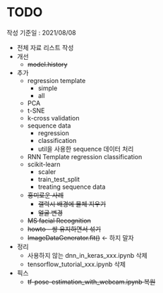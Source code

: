 # TODO

작성 기준일 : 2021/08/08

- 전체 자료 리스트 작성
- 개선
    - ~~model.history~~
- 추가
    - regression template
        - simple
        - all
    - PCA
    - t-SNE
    - k-cross validation
    - sequence data
        - regression
        - classification
        - util을 사용한 sequence 데이터 처리
    - RNN Template
        regression
        classification
    - scikit-learn
        - scaler
        - train_test_split
        - treating sequence data
    - ~~흥미로운 사례~~ 
        - ~~갤럭시 배경에 물체 지우기~~
        - ~~얼굴 변경~~
    - ~~MS facial Recognition~~
    - ~~howto - 쌍 유지하면서 섞기~~
    - ~~ImageDataGenerator.fit()~~ <- 하지 말자
- 정리
    - 사용하지 않는 dnn_in_keras_xxx.ipynb 삭제
    - tensorflow_tutorial_xxx.ipynb 삭제
- 픽스
    - ~~tf-pose-estimation_with_webcam.ipynb 복원~~
